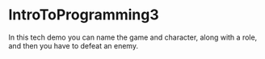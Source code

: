 # IntroToProgramming3

In this tech demo you can name the game and character, along with a role, and then you have to defeat an enemy.
 
